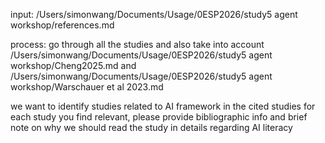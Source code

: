input: /Users/simonwang/Documents/Usage/0ESP2026/study5 agent workshop/references.md

process: go through all the studies and also take into account /Users/simonwang/Documents/Usage/0ESP2026/study5 agent workshop/Cheng2025.md and /Users/simonwang/Documents/Usage/0ESP2026/study5 agent workshop/Warschauer et al 2023.md

we want to identify studies related to AI framework in the cited studies 
for each study you find relevant, please provide bibliographic info and brief note on why we should read the study in details regarding AI literacy 

